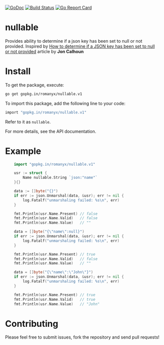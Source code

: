 [![GoDoc](https://godoc.org/gopkg.in/romanyx/nullable.v1?status.svg)](https://godoc.org/gopkg.in/romanyx/nullable.v1)
[![Build Status](https://travis-ci.org/romanyx/nullable.png)](https://travis-ci.org/romanyx/nullable)
[![Go Report Card](https://goreportcard.com/badge/github.com/romanyx/nullable)](https://goreportcard.com/report/github.com/romanyx/nullable)

# nullable

Provides ability to determine if a json key has been set to null or not provided.
Inspired by [How to determine if a JSON key has been set to null or not provided](https://www.calhoun.io/how-to-determine-if-a-json-key-has-been-set-to-null-or-not-provided/) article by **Jon Calhoun**

# Install

To get the package, execute:

```bash
go get gopkg.in/romanyx/nullable.v1
```

To import this package, add the following line to your code:

```bash
import "gopkg.in/romanyx/nullable.v1"
```

Refer to it as `nullable`.

For more details, see the API documentation.

# Example

``` go
	import "gopkg.in/romanyx/nullable.v1"

	usr := struct {
		Name nullable.String `json:"name"`
	}{}

	data := []byte("{}")
	if err := json.Unmarshal(data, &usr); err != nil {
		log.Fatalf("unmarshaling failed: %s\n", err)
	}

	fmt.Println(usr.Name.Present) // false
	fmt.Println(usr.Name.Valid)   // false
	fmt.Println(usr.Name.Value)   // ""

	data = []byte("{\"name\":null}")
	if err := json.Unmarshal(data, &usr); err != nil {
		log.Fatalf("unmarshaling failed: %s\n", err)
	}

	fmt.Println(usr.Name.Present) // true
	fmt.Println(usr.Name.Valid)   // false
	fmt.Println(usr.Name.Value)   // ""

	data = []byte("{\"name\":\"John\"}")
	if err := json.Unmarshal(data, &usr); err != nil {
		log.Fatalf("unmarshaling failed: %s\n", err)
	}

	fmt.Println(usr.Name.Present) // true
	fmt.Println(usr.Name.Valid)   // true
	fmt.Println(usr.Name.Value)   // "John"
```

# Contributing

Please feel free to submit issues, fork the repository and send pull requests!
